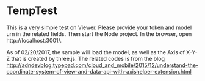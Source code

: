 # TempTest

This is a very simple test on Viewer. Please provide your token and model urn in the related fields. Then start the Node project. In the browser, open http://localhost:3001/. 

As of 02/20/2017, the sample will load the model, as well as the Axis of X-Y-Z that is created by three.js. The related codes is from the blog http://adndevblog.typepad.com/cloud_and_mobile/2015/12/understand-the-coordinate-system-of-view-and-data-api-with-axishelper-extension.html
